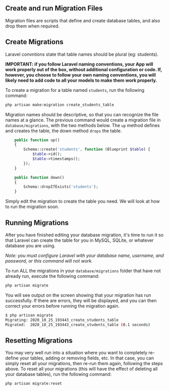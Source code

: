 ## Create and run Migration Files

Migration files are scripts that define and create database tables, and also drop them when required.

## Create Migrations

Laravel convntions state that table names should be plural (eg: students).

**IMPORTANT: if you follow Laravel naming conventions, your App will work properly out of the box, without additional configuration or code.  If, however, you choose to follow your own naming conventions, you will likely need to add code to all your models to make them work properly.**

To create a migration for a table named `students`, run the following command:

```bash
php artisan make:migration create_students_table
```

Migration names should be descriptive, so that you can recognize the file names at a glance.  The previous command would create a migration file in `database/migrations`, with the two methods below.  The `up` method defines and creates the table, the down method `drops` the table.

```php
	public function up()
    {
        Schema::create('students', function (Blueprint $table) {
            $table->id();
            $table->timestamps();
        });
    }

    public function down()
    {
        Schema::dropIfExists('students');
    }

```

Simply edit the migration to create the table you need.  We will look at how to run the migration soon.


## Running Migrations

After you have finished editing your database migration, it's time to run it so that Laravel can create the table for you in MySQL, SQLite, or whatever database you are using.

_Note: you must configure Laravel with your database name, username, and password, or this command will not work._

To run ALL the migrations in your `database/migrations` folder that have not already run, execute the following command:

```bash
php artisan migrate
```

You will see output on the screen showing that your migration has run successfully.  If there are errors, they will be displayed, and you can then correct your errors before running the migration again.

```bash
$ php artisan migrate
Migrating: 2020_10_25_193443_create_students_table
Migrated:  2020_10_25_193443_create_students_table (0.1 seconds)

```

## Resetting Migrations

You may very well run into a situation where you want to completely re-define your tables, adding or removing fields, etc.  In that case, you can simply reset all your migrations, then re-run them again, following the steps above.  To reset all your migrations (this will have the effect of deleting all your database tables), run the following command:

```bash
php artisan migrate:reset
```
